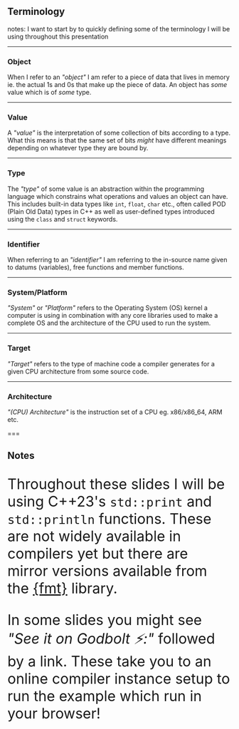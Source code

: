 <!-- .slide: id="terminology" data-auto-animate -->

## Terminology

notes: I want to start by to quickly defining some of the terminology I will be using throughout this presentation

---

<!-- .slide: id="terminology/object" -->

### Object

When I refer to an *"object"* I am refer to a piece of data that lives in memory ie. the actual 1s and 0s that make up the piece of data. An object has *some* value which is of *some* type.

---

<!-- .slide: id="terminology/value" -->

### Value

A *"value"* is the interpretation of some collection of bits according to a type. What this means is that the same set of bits *might* have different meanings depending on whatever type they are bound by.

<!-- Diagram illustrating this example: the bits `11110010011011010101111010111101` have the have the value `-227713347` when interpreted as a C `int` but have the value `4067253949` when interpreted as a C `unsigned int`. -->

---

<!-- .slide: id="terminology/type" -->

### Type

The *"type"* of some value is an abstraction within the programming language which constrains what operations and values an object can have. This includes built-in data types like `int`, `float`, `char` etc., often called POD (Plain Old Data) types in C++ as well as user-defined types introduced using the `class` and `struct` keywords.

---

<!-- .slide: id="terminology/identifier" -->

### Identifier

When referring to an *"identifier"* I am referring to the in-source name given to datums (variables), free functions and member functions.

<!-- Diagram of variable syntax indicating identifier, type and value. -->

---

<!-- .slide: id="terminology/system_platform" -->

### System/Platform

*"System"* or *"Platform"* refers to the Operating System (OS) kernel a computer is using in combination with any core libraries used to make a complete OS and the architecture of the CPU used to run the system.

<!-- Diagram of kernel in system stack -->

---

<!-- .slide: id="terminology/target" -->

### Target

*"Target"* refers to the type of machine code a compiler generates for a given CPU architecture from some source code.

<!-- Diagram of compiler pipeline to different targets -->

---

<!-- .slide: id="terminology/architecture" -->

### Architecture

*"(CPU) Architecture"* is the instruction set of a CPU eg. x86/x86_64, ARM etc.

===

<!-- .slide: id="notes" -->

## Notes

<p class="fragment fade-in-then-semi-out" style="font-size: xx-large">
    Throughout these slides I will be using C++23's <code>std::print</code> and <code>std::println</code> functions. These are not widely available in compilers yet but there are mirror versions available from the <a href="https://fmt.dev">{fmt}</a> library.
</p>

<p class="fragment fade-in-then-semi-out" style="font-size: xx-large">
    In some slides you might see <i>"See it on Godbolt ⚡:"</i> followed by a link. These take you to an online compiler instance setup to run the example which run in your browser!
</p>
